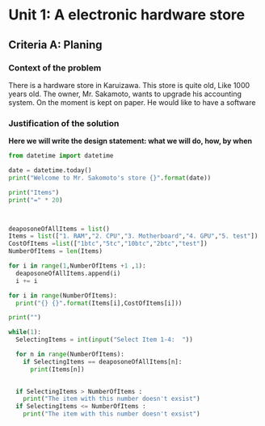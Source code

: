 # Unit 1: A electronic hardware store

## Criteria A: Planing

### Context of the problem
There is a hardware store in Karuizawa. This store is quite old, Like 1000 years old. The owner, Mr. Sakamoto, wants to upgrade his accounting system. On the moment is kept on paper. He would like to have a software 
### Justification of the solution
**Here we will write the design statement: what we will do, how, by when**

```.py
from datetime import datetime

date = datetime.today()
print("Welcome to Mr. Sakomoto's store {}".format(date))

print("Items")
print("=" * 20)



deaposoneOfAllItems = list()
Items = list(["1. RAM","2. CPU","3. Motherboard","4. GPU","5. test"])
CostOfItems =list(["1btc","5tc","10btc","2btc","test"])
NumberOfItems = len(Items)

for i in range(1,NumberOfItems +1 ,1):
  deaposoneOfAllItems.append(i)
  i += i

for i in range(NumberOfItems):
  print("{} {}".format(Items[i],CostOfItems[i]))

print("")

while(1):
  SelectingItems = int(input("Select Item 1-4:  "))

  for n in range(NumberOfItems):
    if SelectingItems == deaposoneOfAllItems[n]:
      print(Items[n])
      

  if SelectingItems > NumberOfItems :
    print("The item with this number doesn't exsist")
  if SelectingItems <= NumberOfItems :
    print("The item with this number doesn't exsist")

```
